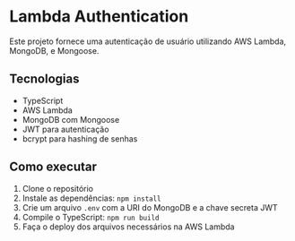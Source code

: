 # Lambda Authentication

Este projeto fornece uma autenticação de usuário utilizando AWS Lambda, MongoDB, e Mongoose.

## Tecnologias

- TypeScript
- AWS Lambda
- MongoDB com Mongoose
- JWT para autenticação
- bcrypt para hashing de senhas

## Como executar

1. Clone o repositório
2. Instale as dependências: `npm install`
3. Crie um arquivo `.env` com a URI do MongoDB e a chave secreta JWT
4. Compile o TypeScript: `npm run build`
5. Faça o deploy dos arquivos necessários na AWS Lambda
